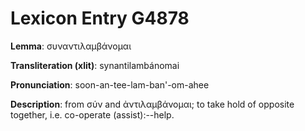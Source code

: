 # Lexicon Entry G4878

**Lemma**: συναντιλαμβάνομαι

**Transliteration (xlit)**: synantilambánomai

**Pronunciation**: soon-an-tee-lam-ban'-om-ahee

**Description**:
from σύν and ἀντιλαμβάνομαι; to take hold of opposite together, i.e. co-operate (assist):--help.
